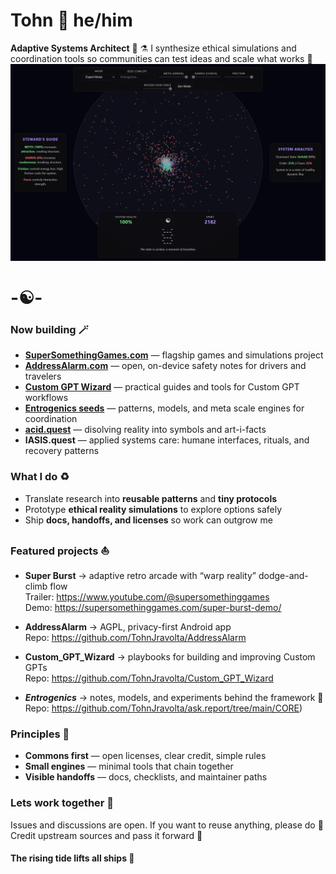 # Tohn 🧿 he/him

**Adaptive Systems Architect** 🔮 
⚗️ I synthesize ethical simulations and coordination tools so communities can test ideas and scale what works 🎯
![oroucoros](Screen_2025-10-06_OUROCOROS.png)
# -☯️- 

### Now building 🪄
- **[SuperSomethingGames.com](https://supersomethinggames.com)** — flagship games and simulations project
- **[AddressAlarm.com](https://AddressAlarm.com)** — open, on-device safety notes for drivers and travelers  
- **[Custom GPT Wizard](https://github.com/TohnJravolta/Custom_GPT_Wizard)** — practical guides and tools for Custom GPT workflows
- **[Entrogenics seeds](https://ask.report)** — patterns, models, and meta scale engines for coordination
- **[acid.quest](https://acid.quest)** — disolving reality into symbols and art-i-facts
- **IASIS.quest** — applied systems care: humane interfaces, rituals, and recovery patterns

### What I do ♻️
- Translate research into **reusable patterns** and **tiny protocols**  
- Prototype **ethical reality simulations** to explore options safely  
- Ship **docs, handoffs, and licenses** so work can outgrow me

### Featured projects ⛵
- **Super Burst** → adaptive retro arcade with “warp reality” dodge-and-climb flow      
  Trailer: https://www.youtube.com/@supersomethinggames  
  Demo: https://supersomethinggames.com/super-burst-demo/

- **AddressAlarm** → AGPL, privacy-first Android app  
  Repo: https://github.com/TohnJravolta/AddressAlarm  
 
- **Custom_GPT_Wizard** → playbooks for building and improving Custom GPTs  
  Repo: https://github.com/TohnJravolta/Custom_GPT_Wizard  

- ***Entrogenics*** → notes, models, and experiments behind the framework 🧿 
  Repo: https://github.com/TohnJravolta/ask.report/tree/main/CORE)  

### Principles 🧭
- **Commons first** — open licenses, clear credit, simple rules  
- **Small engines** — minimal tools that chain together  
- **Visible handoffs** — docs, checklists, and maintainer paths


### Lets work together 🧬
Issues and discussions are open. If you want to reuse anything, please do 🧬  
Credit upstream sources and pass it forward 🐬

#### The rising tide lifts all ships 🔱
